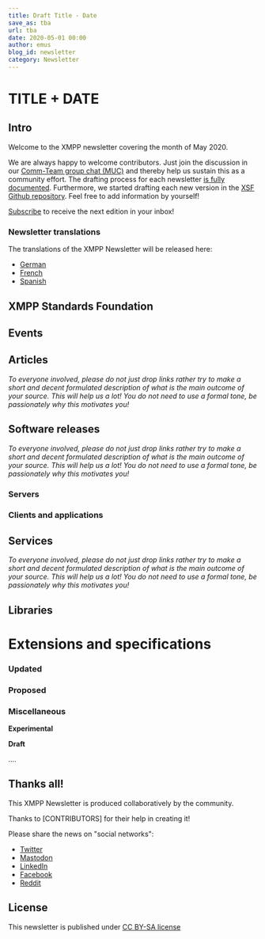 ```yaml
---
title: Draft Title - Date
save_as: tba
url: tba
date: 2020-05-01 00:00
author: emus
blog_id: newsletter
category: Newsletter
---
```


# TITLE + DATE

## Intro

Welcome to the XMPP newsletter covering the month of May 2020.

We are always happy to welcome contributors. Just join the discussion in our [Comm-Team group chat (MUC)](xmpp:commteam@muc.xmpp.org?join) and thereby help us sustain this as a community effort. 
The drafting process for each newsletter [is fully documented](https://wiki.xmpp.org/web/News_and_Articles_for_the_next_XMPP_Newsletter).
Furthermore, we started drafting each new version in the [XSF Github repository](https://github.com/xsf/xmpp.org/pulls). Feel free to add information by yourself!

[Subscribe](https://tinyletter.com/xmpp) to receive the next edition in your inbox!

### Newsletter translations

The translations of the XMPP Newsletter will be released here:

- [German](https://www.jabber.de/)
- [French](https://linuxfr.org/tags/xmpp/public)
- [Spanish](https://www.jabber.de/)


## XMPP Standards Foundation

## Events

## Articles

_To everyone involved, please do not just drop links rather try to make a short and decent 
formulated description of what is the main outcome of your source. This will help us a lot! 
You do not need to use a formal tone, be passionately why this motivates you!_

## Software releases

_To everyone involved, please do not just drop links rather try to make a short and decent 
formulated description of what is the main outcome of your source. This will help us a lot! 
You do not need to use a formal tone, be passionately why this motivates you!_

### Servers

### Clients and applications

## Services

_To everyone involved, please do not just drop links rather try to make a short and decent 
formulated description of what is the main outcome of your source. This will help us a lot! 
You do not need to use a formal tone, be passionately why this motivates you!_

## Libraries


# Extensions and specifications

### Updated

### Proposed

### Miscellaneous

**Experimental**

**Draft**

....



## Thanks all!

This XMPP Newsletter is produced collaboratively by the community.

Thanks to [CONTRIBUTORS] for their help in creating it!

Please share the news on "social networks":

* [Twitter](https://twitter.com/xmpp)
* [Mastodon](https://fosstodon.org/@xmpp/)
* [LinkedIn](https://www.linkedin.com/company/xmpp-standards-foundation/)
* [Facebook](https://www.facebook.com/jabber/)
* [Reddit](https://www.reddit.com/r/xmpp/)


## License

This newsletter is published under [CC BY-SA license](https://creativecommons.org/licenses/by-sa/4.0/)
